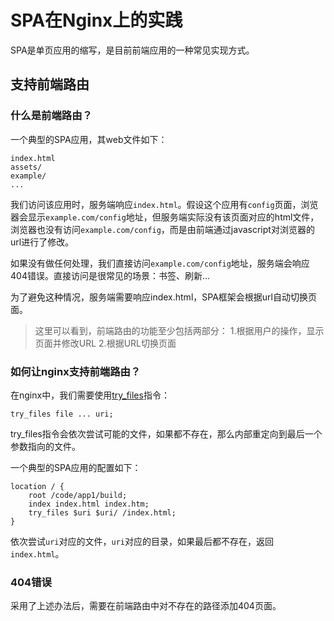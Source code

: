 # SPA在Nginx上的实践

SPA是单页应用的缩写，是目前前端应用的一种常见实现方式。

## 支持前端路由

### 什么是前端路由？

一个典型的SPA应用，其web文件如下：

```
index.html
assets/
example/
...
```

我们访问该应用时，服务端响应`index.html`。假设这个应用有`config`页面，浏览器会显示`example.com/config`地址，但服务端实际没有该页面对应的html文件，浏览器也没有访问`example.com/config`，而是由前端通过javascript对浏览器的url进行了修改。

如果没有做任何处理，我们直接访问`example.com/config`地址，服务端会响应404错误。直接访问是很常见的场景：书签、刷新...

为了避免这种情况，服务端需要响应index.html，SPA框架会根据url自动切换页面。

>这里可以看到，前端路由的功能至少包括两部分：
>1.根据用户的操作，显示页面并修改URL
>2.根据URL切换页面

### 如何让nginx支持前端路由？

在nginx中，我们需要使用[try_files](https://nginx.org/en/docs/http/ngx_http_core_module.html#try_files)指令：

```
try_files file ... uri;
```

try_files指令会依次尝试可能的文件，如果都不存在，那么内部重定向到最后一个参数指向的文件。

一个典型的SPA应用的配置如下：

```
location / {
    root /code/app1/build;
    index index.html index.htm;
    try_files $uri $uri/ /index.html;
}
```

依次尝试`uri`对应的文件，`uri`对应的目录，如果最后都不存在，返回`index.html`。

### 404错误

采用了上述办法后，需要在前端路由中对不存在的路径添加404页面。